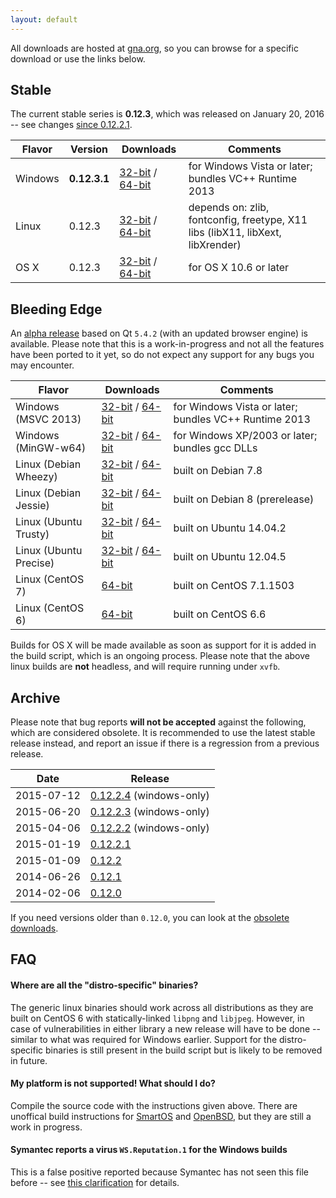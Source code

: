 ```yaml
---
layout: default
---
```


All downloads are hosted at [gna.org](http://download.gna.org/wkhtmltopdf/), so you can browse for a specific download or use the links below.

## Stable

The current stable series is **0.12.3**, which was released on January 20, 2016 -- see changes [since 0.12.2.1](https://github.com/wkhtmltopdf/wkhtmltopdf/releases/tag/0.12.3).

Flavor  | Version      | Downloads                                                                                                                                                                                                           | Comments
--------| ------------ | ---------                                                                                                                                                                                                           | --------
Windows | **0.12.3.1** | [32-bit](http://download.gna.org/wkhtmltopdf/0.12/0.12.3.1/wkhtmltox-0.12.3.1_msvc2013-win32.exe)         /   [64-bit](http://download.gna.org/wkhtmltopdf/0.12/0.12.3.1/wkhtmltox-0.12.3.1_msvc2013-win64.exe)     | for Windows Vista or later; bundles VC++ Runtime 2013
Linux   | 0.12.3       | [32-bit](http://download.gna.org/wkhtmltopdf/0.12/0.12.3/wkhtmltox-0.12.3_linux-generic-i386.tar.xz)      /   [64-bit](http://download.gna.org/wkhtmltopdf/0.12/0.12.3/wkhtmltox-0.12.3_linux-generic-amd64.tar.xz) | depends on: zlib, fontconfig, freetype, X11 libs (libX11, libXext, libXrender)
OS X    | 0.12.3       | [32-bit](http://download.gna.org/wkhtmltopdf/0.12/0.12.3/wkhtmltox-0.12.3_osx-carbon-i386.pkg)            /   [64-bit](http://download.gna.org/wkhtmltopdf/0.12/0.12.3/wkhtmltox-0.12.3_osx-cocoa-x86-64.pkg)       | for OS X 10.6 or later

## Bleeding Edge

An [alpha release](https://github.com/wkhtmltopdf/wkhtmltopdf/blob/0.13/README.md#013-alpha) based on Qt `5.4.2` (with an updated browser engine) is available. Please note that this is a work-in-progress and not all the features have been ported to it yet, so do not expect any support for any bugs you may encounter.

Flavor                | Downloads                                                                                                                                                                                                                                                   | Comments
---------             | ---------                                                                                                                                                                                                                                                   | --------
Windows (MSVC 2013)   | [32-bit](https://bitbucket.org/wkhtmltopdf/wkhtmltopdf/downloads/wkhtmltox-0.13.0-alpha-7b36694_msvc2013-win32.exe)         /    [64-bit](https://bitbucket.org/wkhtmltopdf/wkhtmltopdf/downloads/wkhtmltox-0.13.0-alpha-7b36694_msvc2013-win64.exe)        | for Windows Vista or later; bundles VC++ Runtime 2013
Windows (MinGW-w64)   | [32-bit](https://bitbucket.org/wkhtmltopdf/wkhtmltopdf/downloads/wkhtmltox-0.13.0-alpha-7b36694_mingw-w64-cross-win32.exe)  /    [64-bit](https://bitbucket.org/wkhtmltopdf/wkhtmltopdf/downloads/wkhtmltox-0.13.0-alpha-7b36694_mingw-w64-cross-win64.exe) | for Windows XP/2003 or later; bundles gcc DLLs
Linux (Debian Wheezy) | [32-bit](https://bitbucket.org/wkhtmltopdf/wkhtmltopdf/downloads/wkhtmltox-0.13.0-alpha-7b36694_linux-wheezy-i386.deb)      /    [64-bit](https://bitbucket.org/wkhtmltopdf/wkhtmltopdf/downloads/wkhtmltox-0.13.0-alpha-7b36694_linux-wheezy-amd64.deb)    | built on Debian 7.8
Linux (Debian Jessie) | [32-bit](https://bitbucket.org/wkhtmltopdf/wkhtmltopdf/downloads/wkhtmltox-0.13.0-alpha-7b36694_linux-jessie-i386.deb)      /    [64-bit](https://bitbucket.org/wkhtmltopdf/wkhtmltopdf/downloads/wkhtmltox-0.13.0-alpha-7b36694_linux-jessie-amd64.deb)    | built on Debian 8 (prerelease)
Linux (Ubuntu Trusty) | [32-bit](https://bitbucket.org/wkhtmltopdf/wkhtmltopdf/downloads/wkhtmltox-0.13.0-alpha-7b36694_linux-trusty-i386.deb)      /    [64-bit](https://bitbucket.org/wkhtmltopdf/wkhtmltopdf/downloads/wkhtmltox-0.13.0-alpha-7b36694_linux-trusty-amd64.deb)    | built on Ubuntu 14.04.2
Linux (Ubuntu Precise)| [32-bit](https://bitbucket.org/wkhtmltopdf/wkhtmltopdf/downloads/wkhtmltox-0.13.0-alpha-7b36694_linux-precise-i386.deb)     /    [64-bit](https://bitbucket.org/wkhtmltopdf/wkhtmltopdf/downloads/wkhtmltox-0.13.0-alpha-7b36694_linux-precise-amd64.deb)   | built on Ubuntu 12.04.5
Linux (CentOS 7)      | [64-bit](https://bitbucket.org/wkhtmltopdf/wkhtmltopdf/downloads/wkhtmltox-0.13.0-alpha-7b36694_linux-centos7-amd64.rpm)                                                                                                                                    | built on CentOS 7.1.1503
Linux (CentOS 6)      | [64-bit](https://bitbucket.org/wkhtmltopdf/wkhtmltopdf/downloads/wkhtmltox-0.13.0-alpha-7b36694_linux-centos6-amd64.rpm)                                                                                                                                    | built on CentOS 6.6

Builds for OS X will be made available as soon as support for it is added in the build script, which is an ongoing process. Please note that the above linux builds are **not** headless, and will require running under `xvfb`.

## Archive

Please note that bug reports **will not be accepted** against the following, which are considered obsolete. It is recommended to use the latest stable release instead, and report an issue if there is a regression from a previous release.

Date       | Release
----       | -------
2015-07-12 | [0.12.2.4](http://download.gna.org/wkhtmltopdf/0.12/0.12.2.4/) (windows-only)
2015-06-20 | [0.12.2.3](http://download.gna.org/wkhtmltopdf/0.12/0.12.2.3/) (windows-only)
2015-04-06 | [0.12.2.2](http://download.gna.org/wkhtmltopdf/0.12/0.12.2.2/) (windows-only)
2015-01-19 | [0.12.2.1](http://download.gna.org/wkhtmltopdf/0.12/0.12.2.1/)
2015-01-09 | [0.12.2](http://download.gna.org/wkhtmltopdf/0.12/0.12.2/)
2014-06-26 | [0.12.1](http://download.gna.org/wkhtmltopdf/0.12/0.12.1/)
2014-02-06 | [0.12.0](http://download.gna.org/wkhtmltopdf/0.12/0.12.0/)

If you need versions older than `0.12.0`, you can look at the [obsolete downloads](obsolete-downloads.html).

## FAQ

#### Where are all the "distro-specific" binaries?

The generic linux binaries should work across all distributions as they are built on CentOS 6 with statically-linked `libpng` and `libjpeg`. However, in case of vulnerabilities in either library a new release will have to be done -- similar to what was required for Windows earlier. Support for the distro-specific binaries is still present in the build script but is likely to be removed in future.

#### My platform is not supported! What should I do?

Compile the source code with the instructions given above. There are unoffical build instructions for [SmartOS](https://github.com/wkhtmltopdf/wkhtmltopdf/issues/1794) and [OpenBSD](https://github.com/wkhtmltopdf/wkhtmltopdf/issues/1991), but they are still a work in progress.

#### Symantec reports a virus `WS.Reputation.1` for the Windows builds

This is a false positive reported because Symantec has not seen this file before -- see [this clarification](http://community.norton.com/forums/clarification-wsreputation1-detection) for details.
